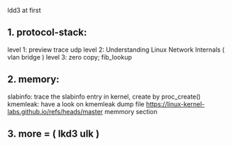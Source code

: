 ldd3 at first

## 1. protocol-stack:
 level 1: preview trace udp
 level 2: Understanding Linux Network Internals ( vlan bridge )
 level 3: zero copy; fib_lookup

## 2. memory:
 slabinfo: trace the slabinfo entry in kernel, create by proc_create()
 kmemleak: have a look on kmemleak dump file
 https://linux-kernel-labs.github.io/refs/heads/master memmory section

## 3. more = ( lkd3 ulk )
